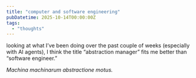 ```yaml
---
title: "computer and software engineering"
pubDatetime: 2025-10-14T00:00:00Z
tags:
  - "thoughts"
---
```


looking at what I’ve been doing over the past couple of weeks (especially with AI agents), I think the title “abstraction manager” fits me better than “software engineer.”

*Machina machinarum abstractione motus.*
